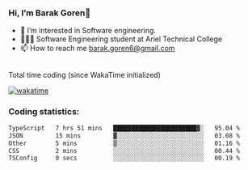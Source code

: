 ###  Hi, I’m Barak Goren👋
- 👀 I’m interested in Software engineering.
- 👨🏼‍🎓 Software Engineering student at Ariel Technical College
- 📫 How to reach me barak.goren6@gmail.com
##
Total time coding (since WakaTime initialized)

[![wakatime](https://wakatime.com/badge/user/5cc5ec80-a806-4ca2-a704-db29274e48cd.svg)](https://wakatime.com/@5cc5ec80-a806-4ca2-a704-db29274e48cd)

   
### Coding statistics:

<!--START_SECTION:waka-->

```txt
TypeScript   7 hrs 51 mins   ███████████████████████▓░   95.04 %
JSON         15 mins         ▓░░░░░░░░░░░░░░░░░░░░░░░░   03.08 %
Other        5 mins          ▒░░░░░░░░░░░░░░░░░░░░░░░░   01.16 %
CSS          2 mins          ░░░░░░░░░░░░░░░░░░░░░░░░░   00.44 %
TSConfig     0 secs          ░░░░░░░░░░░░░░░░░░░░░░░░░   00.19 %
```

<!--END_SECTION:waka-->

<!---
barakgoren/barakgoren is a ✨ special ✨ repository because its `README.md` (this file) appears on your GitHub profile.
You can click the Preview link to take a look at your changes.
--->
